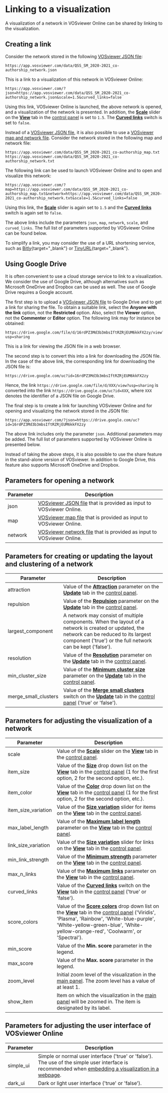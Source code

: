 # Linking to a visualization

A visualization of a network in VOSviewer Online can be shared by linking to the visualization.

## Creating a link

Consider the network stored in the following [VOSviewer JSON file](/docs/file-types/json-file-type/):

```
https://app.vosviewer.com/data/QSS_SM_2020-2021_co-authorship_network.json
```

This is a link to a visualization of this network in VOSviewer Online:

```
https://app.vosviewer.com/?json=https://app.vosviewer.com/data/QSS_SM_2020-2021_co-authorship_network.json&scale=1.5&curved_links=false
```

Using this link, VOSviewer Online is launched, the above network is opened, and a visualization of the network is presented. In addition, the [**Scale**](/docs/user-interface/control-panel/#scale) slider on the [**View**](/docs/user-interface/control-panel/#view) tab in the [control panel](/docs/user-interface/control-panel/) is set to `1.5`. The [**Curved links**](/docs/user-interface/control-panel/#curved-links) switch is set to `false`.

Instead of a [VOSviewer JSON file](/docs/file-types/json-file-type/), it is also possible to use a [VOSviewer map and network file](/docs/file-types/map-and-network-file-type/). Consider the network stored in the following map and network file:

```
https://app.vosviewer.com/data/QSS_SM_2020-2021_co-authorship_map.txt
https://app.vosviewer.com/data/QSS_SM_2020-2021_co-authorship_network.txt
```

The following link can be used to launch VOSviewer Online and to open and visualize this network:

```
https://app.vosviewer.com/?map=https://app.vosviewer.com/data/QSS_SM_2020-2021_co-authorship_map.txt&network=https://app.vosviewer.com/data/QSS_SM_2020-2021_co-authorship_network.txt&scale=1.5&curved_links=false
```

Using this link, the [**Scale**](/docs/user-interface/control-panel/#scale) slider is again set to `1.5` and the [**Curved links**](/docs/user-interface/control-panel/#curved-links) switch is again set to `false`.

The above links include the parameters `json`, `map`, `network`, `scale`, and `curved_links`. The full list of parameters supported by VOSviewer Online can be found below.

To simplify a link, you may consider the use of a URL shortening service, such as [Bitly](https://bitly.com/){target="_blank"} or [TinyURL](https://tinyurl.com/){target="_blank"}.

## Using Google Drive

It is often convenient to use a cloud storage service to link to a visualization. We consider the use of Google Drive, although alternatives such as Microsoft OneDrive and Dropbox can be used as well. The use of Google Drive requires a Google account.

The first step is to upload a [VOSviewer JSON file](/docs/file-types/json-file-type/) to Google Drive and to get a link for sharing the file. To obtain a suitable link, select the **Anyone with the link** option, not the **Restricted** option. Also, select the **Viewer** option, not the **Commenter** or **Editor** option. The following link may for instance be obtained:

```
https://drive.google.com/file/d/16rdPZ3Md3b3mbsIftRZRjEUM6kkFX2zy/view?usp=sharing
```

This is a link for viewing the JSON file in a web browser.

The second step is to convert this into a link for downloading the JSON file. In the case of the above link, the corresponding link for downloading the JSON file is:

```
https://drive.google.com/uc?id=16rdPZ3Md3b3mbsIftRZRjEUM6kkFX2zy
```

Hence, the link `https://drive.google.com/file/d/XXX/view?usp=sharing` is converted into the link `https://drive.google.com/uc?id=XXX`, where `XXX` denotes the identifier of a JSON file on Google Drive.

The final step is to create a link for launching VOSviewer Online and for opening and visualizing the network stored in the JSON file:

```
https://app.vosviewer.com/?json=https://drive.google.com/uc?id=16rdPZ3Md3b3mbsIftRZRjEUM6kkFX2zy
```

The above link includes only the parameter `json`. Additional parameters may be added. The full list of parameters supported by VOSviewer Online is presented below.

Instead of taking the above steps, it is also possible to use the share feature in the stand-alone version of VOSviewer. In addition to Google Drive, this feature also supports Microsoft OneDrive and Dropbox.

## Parameters for opening a network

Parameter | Description
--------- | -----------
json | [VOSviewer JSON file](/docs/file-types/json-file-type/) that is provided as input to VOSviewer Online.
map | [VOSviewer map file](/docs/file-types/map-and-network-file-type/#vosviewer-map-files) that is provided as input to VOSviewer Online.
network | [VOSviewer network file](/docs/file-types/map-and-network-file-type/#vosviewer-network-files) that is provided as input to VOSviewer Online.

## Parameters for creating or updating the layout and clustering of a network

Parameter | Description
--------- | -----------
attraction | Value of the [**Attraction**](/docs/user-interface/control-panel/#attraction-and-repulsion) parameter on the [**Update**](/docs/user-interface/control-panel/#update) tab in the [control panel](/docs/user-interface/control-panel/).
repulsion | Value of the [**Repulsion**](/docs/user-interface/control-panel/#attraction-and-repulsion) parameter on the [**Update**](/docs/user-interface/control-panel/#update) tab in the [control panel](/docs/user-interface/control-panel/).
largest_component | A network may consist of multiple components. When the layout of a network is created or updated, the network can be reduced to its largest component ('true') or the full network can be kept ('false').
resolution | Value of the [**Resolution**](/docs/user-interface/control-panel/#resolution) parameter on the [**Update**](/docs/user-interface/control-panel/#update) tab in the [control panel](/docs/user-interface/control-panel/).
min_cluster_size | Value of the [**Minimum cluster size**](/docs/user-interface/control-panel/#minimum-cluster-size) parameter on the [**Update**](/docs/user-interface/control-panel/#update) tab in the [control panel](/docs/user-interface/control-panel/).
merge_small_clusters | Value of the [**Merge small clusters**](/docs/#merge-small-clusters) switch on the [**Update**](/docs/user-interface/control-panel/#update) tab in the [control panel](/docs/user-interface/control-panel/) ('true' or 'false').

## Parameters for adjusting the visualization of a network

Parameter | Description
--------- | -----------
scale | Value of the [**Scale**](/docs/user-interface/control-panel/#scale) slider on the [**View**](/docs/user-interface/control-panel/#view) tab in the [control panel](/docs/user-interface/control-panel/).
item_size | Value of the [**Size**](/docs/user-interface/control-panel/#size) drop down list on the [**View**](/docs/user-interface/control-panel/#view) tab in the [control panel](/docs/user-interface/control-panel/) (1 for the first option, 2 for the second option, etc.).
item_color | Value of the [**Color**](/docs/user-interface/control-panel/#color) drop down list on the [**View**](/docs/user-interface/control-panel/#view) tab in the [control panel](/docs/user-interface/control-panel/) (1 for the first option, 2 for the second option, etc.).
item_size_variation | Value of the [**Size variation**](/docs/user-interface/control-panel/#size-variation) slider for items on the [**View**](/docs/user-interface/control-panel/#view) tab in the [control panel](/docs/user-interface/control-panel/).
max_label_length | Value of the [**Maximum label length**](/docs/user-interface/control-panel/#maximum-label-length) parameter on the [**View**](/docs/user-interface/control-panel/#view) tab in the [control panel](/docs/user-interface/control-panel/).
link_size_variation | Value of the [**Size variation**](/docs/user-interface/control-panel/#size-variation_1) slider for links on the [**View**](/docs/user-interface/control-panel/#view) tab in the [control panel](/docs/user-interface/control-panel/).
min_link_strength | Value of the [**Minimum strength**](/docs/user-interface/control-panel/#minimum-strength-and-maximum-links) parameter on the [**View**](/docs/user-interface/control-panel/#view) tab in the [control panel](/docs/user-interface/control-panel/).
max_n_links | Value of the [**Maximum links**](/docs/user-interface/control-panel/#minimum-strength-and-maximum-links) parameter on the [**View**](/docs/user-interface/control-panel/#view) tab in the [control panel](/docs/user-interface/control-panel/).
curved_links | Value of the [**Curved links**](/docs/user-interface/control-panel/#curved-links) switch on the [**View**](/docs/user-interface/control-panel/#view) tab in the [control panel](/docs/user-interface/control-panel/) ('true' or 'false').
score_colors | Value of the [**Score colors**](/docs/user-interface/control-panel/#score-colors) drop down list on the [**View**](/docs/user-interface/control-panel/#view) tab in the [control panel](/docs/user-interface/control-panel/) ('Viridis', 'Plasma', 'Rainbow', 'White-blue-purple', 'White-yellow-green-blue', 'White-yellow-orange-red', 'Coolwarm', or 'Spectral').
min_score | Value of the **Min. score** parameter in the legend.
max_score | Value of the **Max. score** parameter in the legend.
zoom_level | Initial zoom level of the visualization in the [main panel](/docs/user-interface/main_panel/). The zoom level has a value of at least 1.
show_item | Item on which the visualization in the [main panel](/docs/user-interface/main_panel/) will be zoomed in. The item is designated by its label.

## Parameters for adjusting the user interface of VOSviewer Online

Parameter | Description
--------- | -----------
simple_ui | Simple or normal user interface ('true' or 'false'). The use of the simple user interface is recommended when [embedding a visualization in a webpage](/docs/sharing/embedding/).
dark_ui | Dark or light user interface ('true' or 'false').
